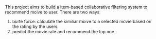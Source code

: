 This project aims to build a item-based collaborative filtering system to recommend moive to user.
There are two ways: 
1. burte force: calculate the similiar moive to a selected movie based on the rating by the users
2. predict the movie rate and recommend the top one